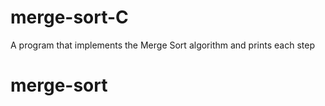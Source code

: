 # merge-sort-C
A program that implements the Merge Sort algorithm and prints each step
# merge-sort
